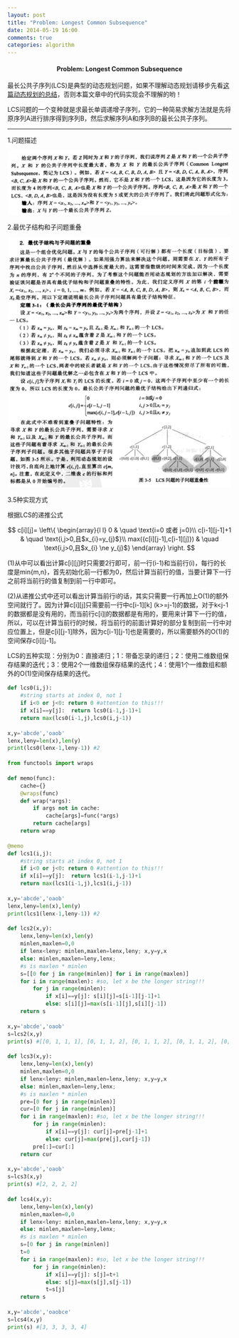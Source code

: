 ```yaml
---
layout: post
title: "Problem: Longest Common Subsequence"
date: 2014-05-19 16:00
comments: true
categories: algorithm
---
```


#### <center>Problem: Longest Common Subsequence</center>

最长公共子序列(LCS)是典型的动态规划问题，如果不理解动态规划请移步先看[这篇动态规划的总结](http://hujiaweibujidao.github.io/blog/2014/07/01/python-algorithms-dynamic-programming/)，否则本篇文章中的代码实现会不理解的哟！

LCS问题的一个变种就是求最长单调递增子序列，它的一种简易求解方法就是先将原序列A进行排序得到序列B，然后求解序列A和序列B的最长公共子序列。

----------

1.问题描述

![image](/images/algos/lcs1.png)

2.最优子结构和子问题重叠

![image](/images/algos/lcs2.png)

3.5种实现方式

根据LCS的递推公式

$$
c[i][j]=  \left\{ 
  \begin{array}{l l}
    0 & \quad \text{i=0 或者 j=0}\\
    c[i-1][j-1]+1 & \quad \text{i,j>0,且$x_{i}=y_{j}$}\\
    max({c[i][j-1],c[i-1][j]}) & \quad \text{i,j>0,且$x_{i} \ne y_{j}$}
  \end{array} \right.
$$

(1)从中可以看出计算c[i][j]时只需要2行即可，前一行(i-1)和当前行(i)，每行的长度是min{m,n}，首先初始化前一行都为0，然后计算当前行的值，当要计算下一行之前将当前行的值复制到前一行中即可。

(2)从递推公式中还可以看出计算当前行i的话，其实只需要一行再加上O(1)的额外空间就行了。因为计算c[i][j]只需要前一行中c[i-1][k] (k>=j-1)的数据，对于k<j-1的数据都是没有用的，而当前行c[i][l](l<=j-1)的数据都是有用的，要用来计算下一行的值，所以，可以在计算当前行的时候，将当前行的前面计算好的部分复制到前一行中对应位置上，但是c[i][j-1]除外，因为c[i-1][j-1]也是需要的，所以需要额外的O(1)的空间保存c[i][j-1]。

LCS的五种实现：分别为0：直接递归；1：带备忘录的递归；2：使用二维数组保存结果的迭代；3：使用2个一维数组保存结果的迭代；4：使用1个一维数组和额外的O(1)空间保存结果的迭代。

```python
def lcs0(i,j):
    #string starts at index 0, not 1
    if i<0 or j<0: return 0 #attention to this!!!
    if x[i]==y[j]:  return lcs0(i-1,j-1)+1
    return max(lcs0(i-1,j),lcs0(i,j-1))

x,y='abcde','oaob'
lenx,leny=len(x),len(y)
print(lcs0(lenx-1,leny-1)) #2

from functools import wraps

def memo(func):
    cache={}
    @wraps(func)
    def wrap(*args):
        if args not in cache:
            cache[args]=func(*args)
        return cache[args]
    return wrap

@memo
def lcs1(i,j):
    #string starts at index 0, not 1
    if i<0 or j<0: return 0 #attention to this!!!
    if x[i]==y[j]:  return lcs1(i-1,j-1)+1
    return max(lcs1(i-1,j),lcs1(i,j-1))

x,y='abcde','oaob'
lenx,leny=len(x),len(y)
print(lcs1(lenx-1,leny-1)) #2

def lcs2(x,y):
    lenx,leny=len(x),len(y)
    minlen,maxlen=0,0
    if lenx<leny: minlen,maxlen=lenx,leny; x,y=y,x
    else: minlen,maxlen=leny,lenx;
    #s is maxlen * minlen
    s=[[0 for j in range(minlen)] for i in range(maxlen)]
    for i in range(maxlen): #so, let x be the longer string!!!
        for j in range(minlen):
            if x[i]==y[j]: s[i][j]=s[i-1][j-1]+1
            else: s[i][j]=max(s[i-1][j],s[i][j-1])
    return s

x,y='abcde','oaob'
s=lcs2(x,y)
print(s) #[[0, 1, 1, 1], [0, 1, 1, 2], [0, 1, 1, 2], [0, 1, 1, 2], [0, 1, 1, 2]]

def lcs3(x,y):
    lenx,leny=len(x),len(y)
    minlen,maxlen=0,0
    if lenx<leny: minlen,maxlen=lenx,leny; x,y=y,x
    else: minlen,maxlen=leny,lenx;
    #s is maxlen * minlen
    pre=[0 for j in range(minlen)]
    cur=[0 for j in range(minlen)]
    for i in range(maxlen): #so, let x be the longer string!!!
        for j in range(minlen):
            if x[i]==y[j]: cur[j]=pre[j-1]+1
            else: cur[j]=max(pre[j],cur[j-1])
        pre[:]=cur[:]
    return cur

x,y='abcde','oaob'
s=lcs3(x,y)
print(s) #[2, 2, 2, 2]

def lcs4(x,y):
    lenx,leny=len(x),len(y)
    minlen,maxlen=0,0
    if lenx<leny: minlen,maxlen=lenx,leny; x,y=y,x
    else: minlen,maxlen=leny,lenx;
    #s is maxlen * minlen
    s=[0 for j in range(minlen)]
    t=0
    for i in range(maxlen): #so, let x be the longer string!!!
        for j in range(minlen):
            if x[i]==y[j]: s[j]=t+1
            else: s[j]=max(s[j],s[j-1])
            t=s[j]
    return s

x,y='abcde','oaobce'
s=lcs4(x,y)
print(s) #[3, 3, 3, 3, 4]
```

